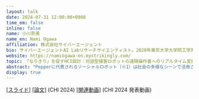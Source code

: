 ```yaml
---
layout: talk
date: 2024-07-31 12:00:00+0900
time_em: false
inline: false
name: 小川奈美
name_en: Nami Ogawa
affiliation: 株式会社サイバーエージェント
bio: サイバーエージェントAI Labリサーチサイエンティスト。2020年東京大学大学院工学系研究科博士課程修了、博士（工学）。DMM VR lab主席研究員を経て、2022年より現職。HCI、VRに関する研究に従事。
website: https://namiogawa-en.mystrikingly.com/
topic: 「なりきり」を促すHCI設計：対話型接客ロボットの遠隔操作者へのリアルタイム変換音声フィードバックの適用
abstract: "Pepperに代表されるソーシャルロボット（※1）は社会の多様なシーンで活用されており、ロボットがより自然で説得力のある対話を実現するための手法が求められています。遠隔で人間がロボットをコントロールする遠隔操作はその手法の一つですが、音声対話を人間が担う場合、遠隔操作者には「ロボットになりきって」発話をすることがしばしば求められます。演技やモノマネ、ごっこ遊び等に象徴されるように、人間は「他者になりきる」ことができますが、その巧拙は、人や状況、なりきる対象によってさまざまです。一方で、学術的には、「なりきり」は自己表象の変容という文脈で捉えることが可能です。これまでの研究では、VRでのアバタ利用や変換音声フィードバック（※2）などの多感覚フィードバックによって、自己表象が変容することが示されています。つまり、遠隔操作者の「ロボットへのなりきり」を技術的に支援することは可能であると考えられます。そこで我々は、CHI2024で発表した論文において、接客用ソーシャルロボットの遠隔操作インタフェースへのリアルタイム変換音声フィードバックの導入を提案し、約2ヶ月間に及ぶフィールド実験を実施して、遠隔操作者の接客業務への有効性を検証しました。本トークでは、本論文の紹介を通じて音声対話という視点からNLPとHCI分野の接点を探求し、さらにHCI分野でのユーザー実験の一例を共有することにより、評価のあり方についても議論を深めることを目指しています。<br /><br /> ※1: 対話を主体とした、人間とのソーシャルインタラクションが可能なロボット。<br /> ※2: 発話音声の音響的特徴を変換し、その変調音声をヘッドホンなどで発話者に聴かせてフィードバックする手法。通常ほぼリアルタイムで用いられ、Altered Auditory Feedback（変調聴覚フィードバック）とも呼ばれる。"
display: true
---
```


[[スライド]](https://speakerdeck.com/nami_ogawa/di-62hui-nlpkorokiumu-narikiri-wocu-suhcishe-ji-dui-hua-xing-jie-ke-robotutonoyuan-ge-cao-zuo-zhe-henoriarutaimubian-huan-yin-sheng-huidobatukunoshi-yong?slide=3) [[論文]](https://dl.acm.org/doi/10.1145/3613904.3642561) (CHI 2024) [[関連動画]](https://youtu.be/5so3PTDnWsk) (CHI 2024 発表動画)
